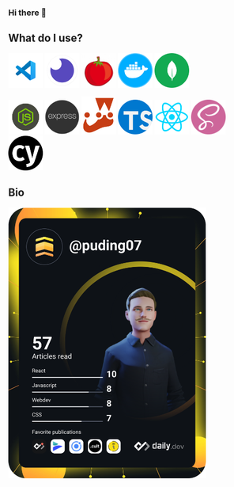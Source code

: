 
### Hi there 👋
## What do I use?
<a href="https://code.visualstudio.com/" target="_blank" rel="noopener noreferrer"><img src="https://github.com/Puding07/Puding07/blob/resources/vs.png?raw=true" width="70" alt="docker"/></a>	<a href="https://insomnia.rest/" target="_blank" rel="noopener noreferrer"><img src="https://github.com/Puding07/Puding07/blob/resources/insomnia.png?raw=true" width="70" alt="docker"/></a>	<a href="https://pomodoro.artonwork.com/" target="_blank" rel="noopener noreferrer"><img src="https://github.com/Puding07/Puding07/blob/resources/pomodoro.png?raw=true" width="70" alt="docker"/></a>	<a href="https://www.docker.com/" target="_blank" rel="noopener noreferrer"><img src="https://github.com/Puding07/Puding07/blob/resources/ddvp.png?raw=true" width="70" alt="docker"/></a>	<a href="https://www.mongodb.com/" target="_blank" rel="noopener noreferrer"><img src="https://github.com/Puding07/Puding07/blob/resources/mongodb.png?raw=true" width="70" alt="docker"/></a>

<a href="https://nodejs.org/" target="_blank" rel="noopener noreferrer"><img src="https://github.com/Puding07/Puding07/blob/resources/node-js.png?raw=true" width="70" alt="docker"/></a>	<a href="https://expressjs.com/" target="_blank" rel="noopener noreferrer"><img src="https://github.com/Puding07/Puding07/blob/resources/express-js.png?raw=true" width="70" alt="docker"/></a>	<a href="https://jestjs.io/" target="_blank" rel="noopener noreferrer"><img src="https://github.com/Puding07/Puding07/blob/resources/jest.png?raw=true" width="70" alt="docker"/></a>	<a href="https://www.typescriptlang.org/" target="_blank" rel="noopener noreferrer"><img src="https://github.com/Puding07/Puding07/blob/resources/ts.png?raw=true" width="70" alt="docker"/></a>	<a href="https://reactjs.org/" target="_blank" rel="noopener noreferrer"><img src="https://github.com/Puding07/Puding07/blob/resources/react.png?raw=true" width="70" alt="docker"/></a>	<a href="https://sass-lang.com/" target="_blank" rel="noopener noreferrer"><img src="https://github.com/Puding07/Puding07/blob/resources/sass.png?raw=true" width="70" alt="docker"/></a>	<a href="https://www.cypress.io/" target="_blank" rel="noopener noreferrer"><img src="https://github.com/Puding07/Puding07/blob/resources/cypress.png?raw=true" width="70" alt="docker"/></a>

## Bio
<a href="https://app.daily.dev/puding07"><img src="https://github.com/Puding07/Puding07/raw/main/devcard.svg" width="400" alt="Aaron's Dev Card"/></a>

<!--
**Puding07/Puding07** is a ✨ _special_ ✨ repository because its `README.md` (this file) appears on your GitHub profile.

Here are some ideas to get you started:

- 🔭 I’m currently working on ...
- 🌱 I’m currently learning ...
- 👯 I’m looking to collaborate on ...
- 🤔 I’m looking for help with ...
- 💬 Ask me about ...
- 📫 How to reach me: ...
- 😄 Pronouns: ...
- ⚡ Fun fact: ...
-->
